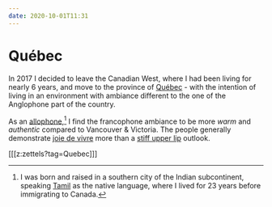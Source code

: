 ```yaml
---
date: 2020-10-01T11:31
---
```


# Québec

In 2017 I decided to leave the Canadian West, where I had been living for nearly 6 years, and move to the province of [Québec] - with the intention of living in an environment with ambiance different to the one of the Anglophone part of the country.

As an [allophone],[^india] I find the francophone ambiance to be more *warm* and *authentic* compared to Vancouver & Victoria. The people generally demonstrate [joie de vivre] more than a [stiff upper lip] outlook.

[[[z:zettels?tag=Quebec]]]

[^india]: I was born and raised in a southern city of the Indian subcontinent, speaking [Tamil] as the native language, where I lived for 23 years before immigrating to Canada.

[Québec]: https://en.wikipedia.org/wiki/Quebec
[allophone]: https://en.wikipedia.org/wiki/Allophone_(Canada)
[stiff upper lip]: https://en.wikipedia.org/wiki/Stiff_upper_lip
[joie de vivre]: https://en.wikipedia.org/wiki/Joie_de_vivre
[Tamil]: https://en.wikipedia.org/wiki/Tamils